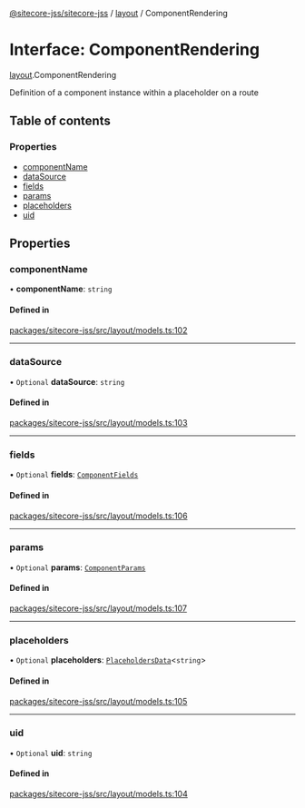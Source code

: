 [@sitecore-jss/sitecore-jss](../README.md) / [layout](../modules/layout.md) / ComponentRendering

# Interface: ComponentRendering

[layout](../modules/layout.md).ComponentRendering

Definition of a component instance within a placeholder on a route

## Table of contents

### Properties

- [componentName](layout.ComponentRendering.md#componentname)
- [dataSource](layout.ComponentRendering.md#datasource)
- [fields](layout.ComponentRendering.md#fields)
- [params](layout.ComponentRendering.md#params)
- [placeholders](layout.ComponentRendering.md#placeholders)
- [uid](layout.ComponentRendering.md#uid)

## Properties

### componentName

• **componentName**: `string`

#### Defined in

[packages/sitecore-jss/src/layout/models.ts:102](https://github.com/Sitecore/jss/blob/71482ee0c/packages/sitecore-jss/src/layout/models.ts#L102)

___

### dataSource

• `Optional` **dataSource**: `string`

#### Defined in

[packages/sitecore-jss/src/layout/models.ts:103](https://github.com/Sitecore/jss/blob/71482ee0c/packages/sitecore-jss/src/layout/models.ts#L103)

___

### fields

• `Optional` **fields**: [`ComponentFields`](layout.ComponentFields.md)

#### Defined in

[packages/sitecore-jss/src/layout/models.ts:106](https://github.com/Sitecore/jss/blob/71482ee0c/packages/sitecore-jss/src/layout/models.ts#L106)

___

### params

• `Optional` **params**: [`ComponentParams`](layout.ComponentParams.md)

#### Defined in

[packages/sitecore-jss/src/layout/models.ts:107](https://github.com/Sitecore/jss/blob/71482ee0c/packages/sitecore-jss/src/layout/models.ts#L107)

___

### placeholders

• `Optional` **placeholders**: [`PlaceholdersData`](../modules/layout.md#placeholdersdata)\<`string`\>

#### Defined in

[packages/sitecore-jss/src/layout/models.ts:105](https://github.com/Sitecore/jss/blob/71482ee0c/packages/sitecore-jss/src/layout/models.ts#L105)

___

### uid

• `Optional` **uid**: `string`

#### Defined in

[packages/sitecore-jss/src/layout/models.ts:104](https://github.com/Sitecore/jss/blob/71482ee0c/packages/sitecore-jss/src/layout/models.ts#L104)
